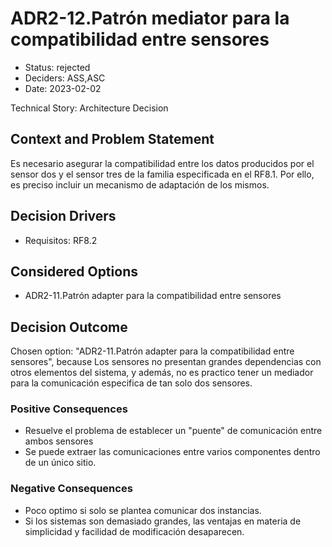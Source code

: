 # ADR2-12.Patrón mediator para la compatibilidad entre sensores

* Status: rejected
* Deciders: ASS,ASC
* Date: 2023-02-02

Technical Story: Architecture Decision

## Context and Problem Statement

Es necesario asegurar la compatibilidad entre los datos producidos por el sensor dos y el sensor tres de la familia especificada en el RF8.1. 
Por ello, es preciso incluir un mecanismo de adaptación de los mismos.

## Decision Drivers

* Requisitos: RF8.2

## Considered Options

* ADR2-11.Patrón adapter para la compatibilidad entre sensores

## Decision Outcome

Chosen option: "ADR2-11.Patrón adapter para la compatibilidad entre sensores", because Los sensores no presentan grandes dependencias con otros elementos del sistema, y además, no es practico tener un mediador para la comunicación especifica de tan solo dos sensores.

### Positive Consequences

* Resuelve el problema de establecer un "puente" de comunicación entre ambos sensores
* Se puede extraer las comunicaciones entre varios componentes dentro de un único sitio.

### Negative Consequences

* Poco optimo si solo se plantea comunicar dos instancias.
* Si los sistemas son demasiado grandes, las ventajas en materia de simplicidad y facilidad de modificación desaparecen.
